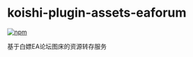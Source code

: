 # koishi-plugin-assets-eaforum

[![npm](https://img.shields.io/npm/v/koishi-plugin-assets-eaforum?style=flat-square)](https://www.npmjs.com/package/koishi-plugin-assets-eaforum)

基于白嫖EA论坛图床的资源转存服务
